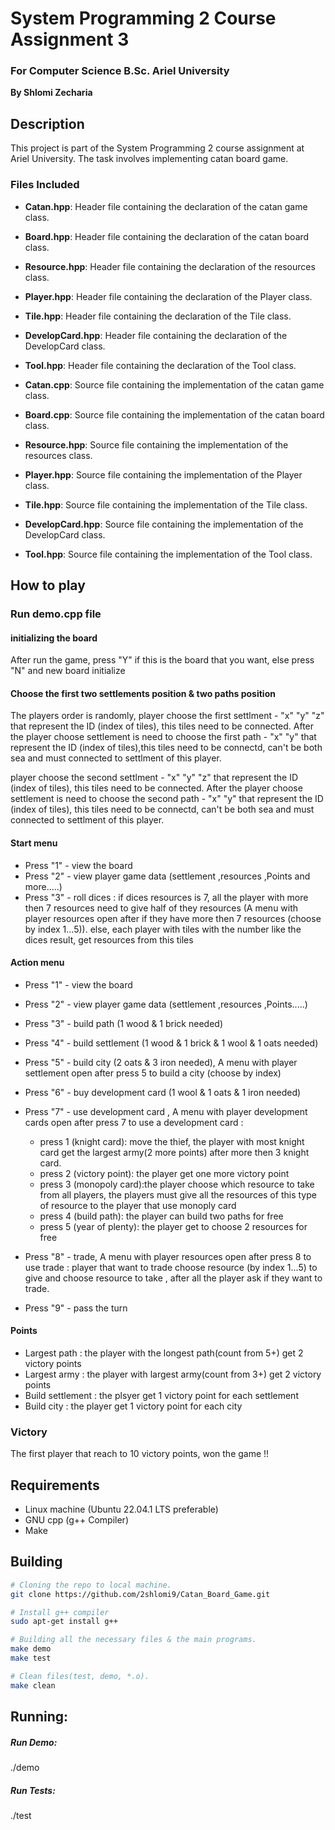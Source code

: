 # System Programming 2 Course Assignment 3
### For Computer Science B.Sc. Ariel University

**By Shlomi Zecharia**

## Description

This project is part of the System Programming 2 course assignment at Ariel University. The task involves implementing catan board game.

### Files Included

* **Catan.hpp**: Header file containing the declaration of the catan game class.

* **Board.hpp**: Header file containing the declaration of the catan board class.

* **Resource.hpp**: Header file containing the declaration of the resources class.

* **Player.hpp**: Header file containing the declaration of the Player class.

* **Tile.hpp**: Header file containing the declaration of the Tile class.

* **DevelopCard.hpp**: Header file containing the declaration of the DevelopCard class.

* **Tool.hpp**: Header file containing the declaration of the Tool class.

* **Catan.cpp**: Source file containing the implementation of the catan game class.

* **Board.cpp**: Source file containing the implementation of the catan board class.

* **Resource.hpp**: Source file containing the implementation of the resources class.

* **Player.hpp**: Source file containing the implementation of the Player class.

* **Tile.hpp**: Source file containing the implementation of the Tile class.

* **DevelopCard.hpp**: Source file containing the implementation of the DevelopCard class.

* **Tool.hpp**: Source file containing the implementation of the Tool class.

## How to play  

### Run demo.cpp file 

#### initializing the board
After run the game, press "Y" if this is the board that you want, else press "N" and new board initialize

#### Choose the first two settlements position & two paths position
The players order is randomly, player choose the first settlment - "x" "y" "z" that represent the ID (index of tiles), this tiles need to be connected. 
After the player choose settlement is need to choose the first path - "x" "y" that represent the ID (index of tiles),this tiles need to be connectd, can't be both sea and must connected to settlment of this player. 

player choose the second settlment - "x" "y" "z" that represent the ID (index of tiles), this tiles need to be connected. 
After the player choose settlement is need to choose the second path - "x" "y" that represent the ID (index of tiles), this tiles need to be connectd, can't be both sea and must connected to settlment of this player. 

#### Start menu
- Press "1" - view the board
- Press "2" - view player game data (settlement ,resources ,Points and more.....)
- Press "3" - roll dices :
if dices resources is 7, all the player with more then 7 resources need to give half of they resources (A menu with player resources open after if they have more then 7 resources (choose by index 1...5)).
else, each player with tiles with the number like the dices result, get resources from this tiles

#### Action menu
- Press "1" - view the board

- Press "2" - view player game data (settlement ,resources ,Points.....)

- Press "3" - build path (1 wood & 1 brick needed)

- Press "4" - build settlement (1 wood & 1 brick & 1 wool & 1 oats needed)

- Press "5" - build city (2 oats & 3 iron needed), A menu with player settlement open after press 5 to build a city (choose by index)

- Press "6" - buy development card (1 wool & 1 oats & 1 iron needed)

- Press "7" - use development card , A menu with player development cards open after press 7 to use a development card :
    - press 1 (knight card): move the thief, the player with most knight card get the largest army(2 more points) after more then 3 knight card.
    - press 2 (victory point): the player get one more victory point
    - press 3 (monopoly card):the player choose which resource to take from all players, the players must give all the resources of this type of resource to the player that use monoply card  
    - press 4 (build path): the player can build two paths for free
    - press 5 (year of plenty): the player get to choose 2 resources for free 

- Press "8" - trade, A menu with player resources open after press 8 to use trade :
player that want to trade choose resource (by index 1...5) to give and choose resource to take , after all the player ask if they want to trade.

- Press "9" - pass the turn

#### Points
 - Largest path : the player with the longest path(count from 5+) get 2 victory points
 - Largest army : the player with largest army(count from 3+) get 2 victory points
 - Build settlement : the plsyer get 1 victory point for each settlement
 - Build city : the player get 1 victory point for each city

### Victory

The first player that reach to 10 victory points, won the game !!

## Requirements

* Linux machine (Ubuntu 22.04.1 LTS preferable)
* GNU cpp (g++ Compiler)
* Make

## Building

```bash
# Cloning the repo to local machine.
git clone https://github.com/2shlomi9/Catan_Board_Game.git

# Install g++ compiler 
sudo apt-get install g++

# Building all the necessary files & the main programs.
make demo
make test

# Clean files(test, demo, *.o).
make clean
```
## Running:


##### Run Demo:
./demo

##### Run Tests:
./test

```
